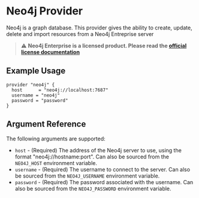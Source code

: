 # Neo4j Provider

Neo4j is a graph database. This provider gives the ability to create, update, delete and import resources from a Neo4j Entreprise server

> :warning: **Neo4j Enterprise is a licensed product. Please read the [official license documentation](https://neo4j.com/licensing)**

## Example Usage

```hcl
provider "neo4j" {
  host      = "neo4j://localhost:7687"
  username = "neo4j"
  password = "password"
}
```

## Argument Reference

The following arguments are supported:

* `host` - (Required) The address of the Neo4j server to use, using the format "neo4j://hostname:port". Can also be sourced from the `NEO4J_HOST` environment variable.
* `username` - (Required) The username to connect to the server. Can also be sourced from the `NEO4J_USERNAME` environment variable.
* `password` - (Required) The password associated with the username. Can also be sourced from the `NEO4J_PASSWORD` environment variable.
